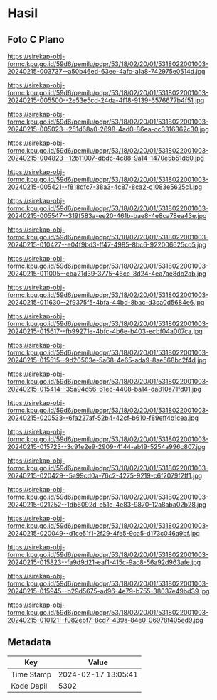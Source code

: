 # Hasil

## Foto C Plano

https://sirekap-obj-formc.kpu.go.id/59d6/pemilu/pdpr/53/18/02/20/01/5318022001003-20240215-003737--a50b46ed-63ee-4afc-a1a8-742975e0514d.jpg

https://sirekap-obj-formc.kpu.go.id/59d6/pemilu/pdpr/53/18/02/20/01/5318022001003-20240215-005500--2e53e5cd-24da-4f18-9139-6576677b4f51.jpg

https://sirekap-obj-formc.kpu.go.id/59d6/pemilu/pdpr/53/18/02/20/01/5318022001003-20240215-005023--251d68a0-2698-4ad0-86ea-cc3316362c30.jpg

https://sirekap-obj-formc.kpu.go.id/59d6/pemilu/pdpr/53/18/02/20/01/5318022001003-20240215-004823--12b11007-dbdc-4c88-9a14-1470e5b51d60.jpg

https://sirekap-obj-formc.kpu.go.id/59d6/pemilu/pdpr/53/18/02/20/01/5318022001003-20240215-005421--f818dfc7-38a3-4c87-8ca2-c1083e5625c1.jpg

https://sirekap-obj-formc.kpu.go.id/59d6/pemilu/pdpr/53/18/02/20/01/5318022001003-20240215-005547--319f583a-ee20-461b-bae8-4e8ca78ea43e.jpg

https://sirekap-obj-formc.kpu.go.id/59d6/pemilu/pdpr/53/18/02/20/01/5318022001003-20240215-010427--e04f9bd3-ff47-4985-8bc6-922006625cd5.jpg

https://sirekap-obj-formc.kpu.go.id/59d6/pemilu/pdpr/53/18/02/20/01/5318022001003-20240215-011005--cba21d39-3775-46cc-8d24-4ea7ae8db2ab.jpg

https://sirekap-obj-formc.kpu.go.id/59d6/pemilu/pdpr/53/18/02/20/01/5318022001003-20240215-011630--2f9375f5-4bfa-44bd-8bac-d3ca0d5684e6.jpg

https://sirekap-obj-formc.kpu.go.id/59d6/pemilu/pdpr/53/18/02/20/01/5318022001003-20240215-015617--fb99271e-4bfc-4b6e-b403-ecbf04a007ca.jpg

https://sirekap-obj-formc.kpu.go.id/59d6/pemilu/pdpr/53/18/02/20/01/5318022001003-20240215-015515--9d20503e-5a68-4e65-ada9-8ae568bc2f4d.jpg

https://sirekap-obj-formc.kpu.go.id/59d6/pemilu/pdpr/53/18/02/20/01/5318022001003-20240215-015414--35a94d56-61ec-4408-ba14-da810a71fd01.jpg

https://sirekap-obj-formc.kpu.go.id/59d6/pemilu/pdpr/53/18/02/20/01/5318022001003-20240215-020533--6fa227af-52b4-42cf-b610-f89eff4b1cea.jpg

https://sirekap-obj-formc.kpu.go.id/59d6/pemilu/pdpr/53/18/02/20/01/5318022001003-20240215-015723--3c91e2e9-2909-4144-ab19-5254a996c807.jpg

https://sirekap-obj-formc.kpu.go.id/59d6/pemilu/pdpr/53/18/02/20/01/5318022001003-20240215-020429--5a99cd0a-76c2-4275-9219-c6f2079f2ff1.jpg

https://sirekap-obj-formc.kpu.go.id/59d6/pemilu/pdpr/53/18/02/20/01/5318022001003-20240215-021252--1db6092d-e51e-4e83-9870-12a8aba02b28.jpg

https://sirekap-obj-formc.kpu.go.id/59d6/pemilu/pdpr/53/18/02/20/01/5318022001003-20240215-020049--d1ce51f1-2f29-4fe5-9ca5-d173c046a9bf.jpg

https://sirekap-obj-formc.kpu.go.id/59d6/pemilu/pdpr/53/18/02/20/01/5318022001003-20240215-015823--fa9d9d21-eaf1-415c-9ac8-56a92d963afe.jpg

https://sirekap-obj-formc.kpu.go.id/59d6/pemilu/pdpr/53/18/02/20/01/5318022001003-20240215-015945--b29d5675-ad96-4e79-b755-38037e49bd39.jpg

https://sirekap-obj-formc.kpu.go.id/59d6/pemilu/pdpr/53/18/02/20/01/5318022001003-20240215-010121--f082ebf7-8cd7-439a-84e0-06978f405ed9.jpg


## Metadata

| Key        | Value               |
| ---------- | ------------------- |
| Time Stamp | 2024-02-17 13:05:41 |
| Kode Dapil | 5302                |



